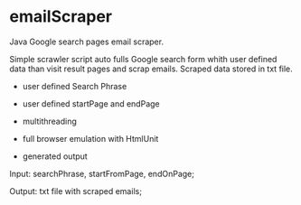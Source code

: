 # emailScraper
Java Google search pages email scraper.

Simple scrawler script auto fulls Google search form whith user defined data than visit result pages and scrap emails.
Scraped data stored in txt file.

- user defined Search Phrase

- user defined startPage and endPage

- multithreading

- full browser emulation with HtmlUnit

- generated output

Input: searchPhrase, startFromPage, endOnPage;

Output: txt file with scraped emails;
